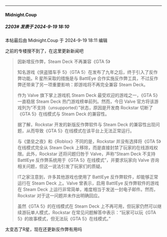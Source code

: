 ﻿
*****

####  Midnight.Coup  
##### 2203#       发表于 2024-9-19 18:10

 本帖最后由 Midnight.Coup 于 2024-9-19 18:11 编辑 

之前的专楼搜不到了，在这里更新新闻吧 <blockquote>因新增反作弊，Steam Deck 不再兼容《GTA 5》

知名游戏《侠盗猎车手 5》（GTA 5）在发布了九年之后，终于引入了反作弊功能。R 星所采取的措施是与 BattlEye 合作实施反作弊工具，不过反作弊还带来了另一项重要影响：即游戏将不再完全兼容 Steam Deck。

作为 Valve 旗下掌上游戏机 Steam Deck 最受欢迎的游戏之一，《GTA 5》一直稳居 Steam Deck 热门游戏榜单前列。然而，今日 Valve 官方将该游戏列为“不支持（unsupported）”状态，原因是开发商 Rockstar 切断了《GTA 5》在线模式与 Steam Deck 的兼容性。

据了解，Rockstar 开发的新版反作弊软件与 Steam Deck 的兼容性出现问题，从而导致《GTA 5》在线模式在该平台上无法正常运行。

与《堡垒之夜》和《Roblox》不同的是，Rockstar 并没有选择将《GTA 5》在线模式完全从 Steam Deck 上移除，而是直接封禁了玩家的在线游戏权限。此外，Rockstar 还将问题归咎于 Valve，声称“Steam Deck 不支持 BattlEye 反作弊系统用于《GTA 5》在线模式”，并要求玩家向 Valve 咨询相关问题，但这一说法引发了玩家们的质疑。

IT之家注意到，许多其他游戏也使用了 BattlEye 反作弊软件，却能够正常运行在 Steam Deck 上。Valve 曾表示，启用 BattlEye 反作弊软件的游戏在 Steam Deck 上运行非常简单，难度相当于发送一封电子邮件。然而，Rockstar 对于这一问题并未作出明确回应。

虽然《GTA 5》的在线模式在 Steam Deck 上不再可用，但玩家仍然可以继续游玩单人模式，Rockstar 在常见问题解答中表示：“玩家可以玩《GTA 5》的故事模式，但无法玩《GTA 5》在线模式。”</blockquote>太变态了R星，现在还更新反作弊有用吗

